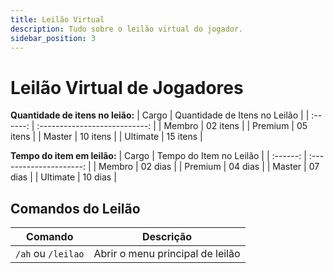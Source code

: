 ```yaml
---
title: Leilão Virtual
description: Tudo sobre o leilão virtual do jogador.
sidebar_position: 3
---
```


# Leilão Virtual de Jogadores

**Quantidade de itens no leião:**
| Cargo    | Quantidade de Itens no Leilão |
| :------: | :---------------------------: |
| Membro | 02 itens |
| Premium | 05 itens |
| Master | 10 itens |
| Ultimate | 15 itens |

**Tempo do item em leilão:**
| Cargo    | Tempo do Item no Leilão |
| :------: | :---------------------: |
| Membro | 02 dias |
| Premium | 04 dias |
| Master | 07 dias |
| Ultimate | 10 dias |

## Comandos do Leilão
| Comando | Descrição |
| ------- | --------- |
| `/ah` ou `/leilao` | Abrir o menu principal de leilão |
